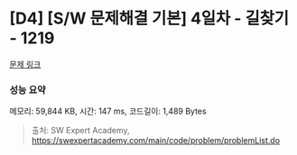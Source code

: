 # [D4] [S/W 문제해결 기본] 4일차 - 길찾기 - 1219 

[문제 링크](https://swexpertacademy.com/main/code/problem/problemDetail.do?contestProbId=AV14geLqABQCFAYD) 

### 성능 요약

메모리: 59,844 KB, 시간: 147 ms, 코드길이: 1,489 Bytes



> 출처: SW Expert Academy, https://swexpertacademy.com/main/code/problem/problemList.do